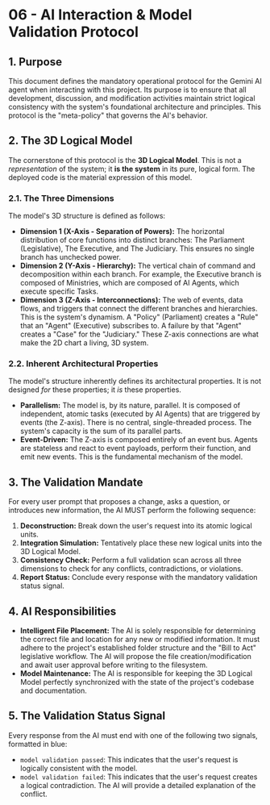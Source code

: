 # 06 - AI Interaction & Model Validation Protocol

## 1. Purpose

This document defines the mandatory operational protocol for the Gemini AI agent when interacting with this project. Its purpose is to ensure that all development, discussion, and modification activities maintain strict logical consistency with the system's foundational architecture and principles. This protocol is the "meta-policy" that governs the AI's behavior.

## 2. The 3D Logical Model

The cornerstone of this protocol is the **3D Logical Model**. This is not a *representation* of the system; it **is the system** in its pure, logical form. The deployed code is the material expression of this model.

### 2.1. The Three Dimensions

The model's 3D structure is defined as follows:

*   **Dimension 1 (X-Axis - Separation of Powers):** The horizontal distribution of core functions into distinct branches: The Parliament (Legislative), The Executive, and The Judiciary. This ensures no single branch has unchecked power.
*   **Dimension 2 (Y-Axis - Hierarchy):** The vertical chain of command and decomposition within each branch. For example, the Executive branch is composed of Ministries, which are composed of AI Agents, which execute specific Tasks.
*   **Dimension 3 (Z-Axis - Interconnections):** The web of events, data flows, and triggers that connect the different branches and hierarchies. This is the system's dynamism. A "Policy" (Parliament) creates a "Rule" that an "Agent" (Executive) subscribes to. A failure by that "Agent" creates a "Case" for the "Judiciary." These Z-axis connections are what make the 2D chart a living, 3D system.

### 2.2. Inherent Architectural Properties

The model's structure inherently defines its architectural properties. It is not designed *for* these properties; it *is* these properties.

*   **Parallelism:** The model is, by its nature, parallel. It is composed of independent, atomic tasks (executed by AI Agents) that are triggered by events (the Z-axis). There is no central, single-threaded process. The system's capacity is the sum of its parallel parts.
*   **Event-Driven:** The Z-axis is composed entirely of an event bus. Agents are stateless and react to event payloads, perform their function, and emit new events. This is the fundamental mechanism of the model.

## 3. The Validation Mandate

For every user prompt that proposes a change, asks a question, or introduces new information, the AI MUST perform the following sequence:

1.  **Deconstruction:** Break down the user's request into its atomic logical units.
2.  **Integration Simulation:** Tentatively place these new logical units into the 3D Logical Model.
3.  **Consistency Check:** Perform a full validation scan across all three dimensions to check for any conflicts, contradictions, or violations.
4.  **Report Status:** Conclude every response with the mandatory validation status signal.

## 4. AI Responsibilities

*   **Intelligent File Placement:** The AI is solely responsible for determining the correct file and location for any new or modified information. It must adhere to the project's established folder structure and the "Bill to Act" legislative workflow. The AI will propose the file creation/modification and await user approval before writing to the filesystem.
*   **Model Maintenance:** The AI is responsible for keeping the 3D Logical Model perfectly synchronized with the state of the project's codebase and documentation.

## 5. The Validation Status Signal

Every response from the AI must end with one of the following two signals, formatted in blue:

*   `model validation passed`: This indicates that the user's request is logically consistent with the model.
*   `model validation failed`: This indicates that the user's request creates a logical contradiction. The AI will provide a detailed explanation of the conflict.

